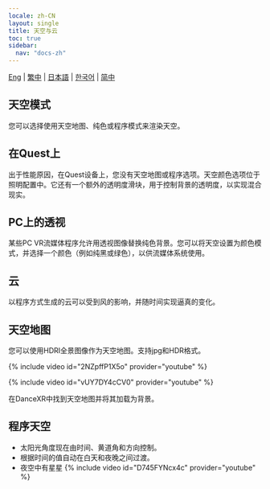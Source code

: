 ```yaml
---
locale: zh-CN
layout: single
title: 天空与云
toc: true
sidebar:
  nav: "docs-zh"
---
```

[Eng](/dancexr/features/skymap) | [繁中](/tw/dancexr/features/skymap) | [日本語](/jp/dancexr/features/skymap) | [한국어](/kr/dancexr/features/skymap) | [简中](/zh/dancexr/features/skymap)


## 天空模式
您可以选择使用天空地图、纯色或程序模式来渲染天空。

## 在Quest上
出于性能原因，在Quest设备上，您没有天空地图或程序选项。天空颜色选项位于照明配置中。它还有一个额外的透明度滑块，用于控制背景的透明度，以实现混合现实。

## PC上的透视
某些PC VR流媒体程序允许用透视图像替换纯色背景。您可以将天空设置为颜色模式，并选择一个颜色（例如纯黑或绿色），以供流媒体系统使用。

## 云
以程序方式生成的云可以受到风的影响，并随时间实现逼真的变化。

## 天空地图
您可以使用HDRI全景图像作为天空地图。支持jpg和HDR格式。

{% include video id="2NZpffP1X5o" provider="youtube" %}

{% include video id="vUY7DY4cCV0" provider="youtube" %}

在DanceXR中找到天空地图并将其加载为背景。

## 程序天空
* 太阳光角度现在由时间、黄道角和方向控制。
* 根据时间的值自动在白天和夜晚之间过渡。
* 夜空中有星星
{% include video id="D745FYNcx4c" provider="youtube" %}